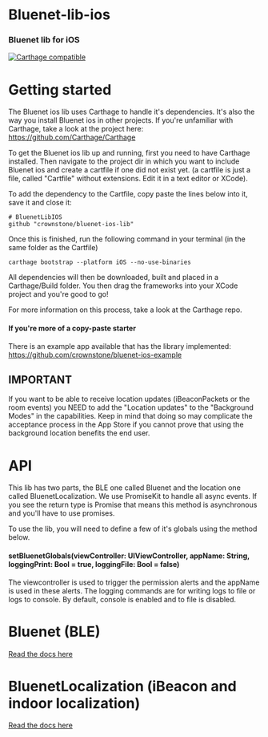 # Bluenet-lib-ios
### Bluenet lib for iOS

[![Carthage compatible](https://img.shields.io/badge/Carthage-compatible-4BC51D.svg?style=flat)](https://github.com/Carthage/Carthage)

# Getting started

The Bluenet ios lib uses Carthage to handle it's dependencies. It's also the way you install Bluenet ios in other projects.
If you're unfamiliar with Carthage, take a look at the project here: https://github.com/Carthage/Carthage

To get the Bluenet ios lib up and running, first you need to have Carthage installed. Then navigate to the project dir in which you want to include Bluenet ios and create a cartfile if one did not exist yet.
(a cartfile is just a file, called "Cartfile" without extensions. Edit it in a text editor or XCode).

To add the dependency to the Cartfile, copy paste the lines below into it, save it and close it:

```
# BluenetLibIOS
github "crownstone/bluenet-ios-lib"
```

Once this is finished, run the following command in your terminal (in the same folder as the Cartfile)

```
carthage bootstrap --platform iOS --no-use-binaries
```

All dependencies will then be downloaded, built and placed in a Carthage/Build folder. You then drag the frameworks into your XCode project and you're good to go!

For more information on this process, take a look at the Carthage repo.

#### If you're more of a copy-paste starter
There is an example app available that has the library implemented:
https://github.com/crownstone/bluenet-ios-example

## IMPORTANT

If you want to be able to receive location updates (iBeaconPackets or the room events) you NEED to add the "Location updates" to the "Background Modes" in the capabilities. Keep in mind that doing so may
complicate the acceptance process in the App Store if you cannot prove that using the background location benefits the end user.

# API

This lib has two parts, the BLE one called Bluenet and the location one called BluenetLocalization.
We use PromiseKit to handle all async events. If you see the return type is Promise<DataType> that
means this method is asynchronous and you'll have to use promises.

To use the lib, you will need to define a few of it's globals using the method below.

#### setBluenetGlobals(viewController: UIViewController, appName: String, loggingPrint: Bool = true, loggingFile: Bool = false)
The viewcontroller is used to trigger the permission alerts and the appName is used in these alerts. The logging commands are for writing logs to file or logs to console. By default, console is enabled and to file is disabled.

# Bluenet (BLE)

[Read the docs here](./BluenetLibIOS.md)

# BluenetLocalization (iBeacon and indoor localization)

[Read the docs here](./BluenetLocalizationLibIOS.md)
